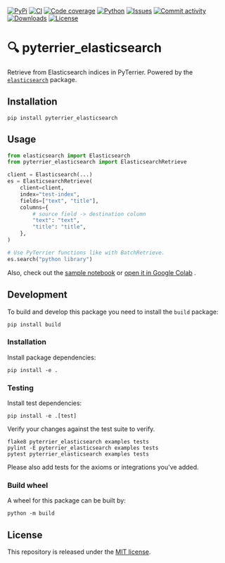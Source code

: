 [![PyPi](https://img.shields.io/pypi/v/pyterrier_elasticsearch?style=flat-square)](https://pypi.org/project/pyterrier_elasticsearch/)
[![CI](https://img.shields.io/github/workflow/status/heinrichreimer/pyterrier_elasticsearch/CI?style=flat-square)](https://github.com/heinrichreimer/pyterrier_elasticsearch/actions?query=workflow%3A"CI")
[![Code coverage](https://img.shields.io/codecov/c/github/heinrichreimer/pyterrier_elasticsearch?style=flat-square)](https://codecov.io/github/heinrichreimer/pyterrier_elasticsearch/)
[![Python](https://img.shields.io/pypi/pyversions/pyterrier_elasticsearch?style=flat-square)](https://pypi.org/project/pyterrier_elasticsearch/)
[![Issues](https://img.shields.io/github/issues/heinrichreimer/pyterrier_elasticsearch?style=flat-square)](https://github.com/heinrichreimer/pyterrier_elasticsearch/issues)
[![Commit activity](https://img.shields.io/github/commit-activity/m/heinrichreimer/pyterrier_elasticsearch?style=flat-square)](https://github.com/heinrichreimer/pyterrier_elasticsearch/commits)
[![Downloads](https://img.shields.io/pypi/dm/pyterrier_elasticsearch?style=flat-square)](https://pypi.org/project/pyterrier_elasticsearch/)
[![License](https://img.shields.io/github/license/heinrichreimer/pyterrier_elasticsearch?style=flat-square)](LICENSE)

# 🔍 pyterrier_elasticsearch

Retrieve from Elasticsearch indices in PyTerrier.
Powered by the [`elasticsearch`](https://pypi.org/project/elasticsearch/) package.

## Installation

```shell
pip install pyterrier_elasticsearch
```

## Usage

```python
from elasticsearch import Elasticsearch
from pyterrier_elasticsearch import ElasticsearchRetrieve

client = Elasticsearch(...)
es = ElasticsearchRetrieve(
    client=client,
    index="test-index",
    fields=["text", "title"],
    columns={
        # source field -> destination column
        "text": "text",
        "title": "title",
    },
)

# Use PyTerrier functions like with BatchRetrieve.
es.search("python library")
```

Also, check out the [sample notebook](examples/search.ipynb)
or [open it in Google Colab](https://colab.research.google.com/github/heinrichreimer/pyterrier_elasticsearch/blob/main/examples/search.ipynb)
.

## Development

To build and develop this package you need to install the `build` package:

```shell
pip install build
```

### Installation

Install package dependencies:

```shell
pip install -e .
```

### Testing

Install test dependencies:

```shell
pip install -e .[test]
```

Verify your changes against the test suite to verify.

```shell
flake8 pyterrier_elasticsearch examples tests
pylint -E pyterrier_elasticsearch examples tests
pytest pyterrier_elasticsearch examples tests
```

Please also add tests for the axioms or integrations you've added.

### Build wheel

A wheel for this package can be built by:

```shell
python -m build
```

## License

This repository is released under the [MIT license](LICENSE).
